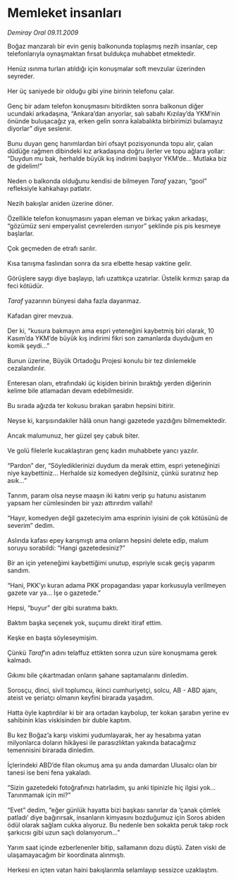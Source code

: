 # Memleket insanları

*Demiray Oral 09.11.2009*

<div class="taraf_structure_2col_1zq">
<div class="margen_n">



 <p>Boğaz manzaralı bir evin geniş balkonunda toplaşmış nezih insanlar, cep telefonlarıyla oynaşmaktan fırsat buldukça muhabbet etmektedir. <br/><br/>Henüz ısınma turları atıldığı için konuşmalar soft mevzular üzerinden seyreder. <br/><br/>Her üç saniyede bir olduğu gibi yine birinin telefonu çalar. <br/><br/>Genç bir adam telefon konuşmasını bitirdikten sonra balkonun diğer ucundaki arkadaşına, “Ankara’dan arıyorlar, salı sabahı Kızılay’da YKM’nin önünde buluşacağız ya, erken gelin sonra kalabalıkta birbirimizi bulamayız diyorlar” diye seslenir. <br/><br/>Bunu duyan genç hanımlardan biri ofsayt pozisyonunda topu alır, çalan düdüğe rağmen dibindeki kız arkadaşına doğru ilerler ve topu ağlara yollar: “Duydun mu bak, herhalde büyük kış indirimi başlıyor YKM’de... Mutlaka biz de gidelim!” <br/><br/>Neden o balkonda olduğunu kendisi de bilmeyen <i>Taraf</i> yazarı, “gool” refleksiyle kahkahayı patlatır. <br/><br/>Nezih bakışlar aniden üzerine döner. <br/><br/>Özellikle telefon konuşmasını yapan eleman ve birkaç yakın arkadaşı, “gözümüz seni emperyalist çevrelerden ısırıyor” şeklinde pis pis kesmeye başlarlar. <br/><br/>Çok geçmeden de etrafı sarılır. <br/><br/>Kısa tanışma faslından sonra da sıra elbette hesap vaktine gelir. <br/><br/>Görüşlere saygı diye başlayıp, lafı uzattıkça uzatırlar. Üstelik kırmızı şarap da feci kötüdür.<i> <br/><br/>Taraf</i> yazarının bünyesi daha fazla dayanmaz. <br/><br/>Kafadan girer mevzua. <br/><br/>Der ki, “kusura bakmayın ama espri yeteneğini kaybetmiş biri olarak, 10 Kasım’da YKM’de büyük kış indirimi fikri son zamanlarda duyduğum en komik şeydi...” <br/><br/>Bunun üzerine, Büyük Ortadoğu Projesi konulu bir tez dinlemekle cezalandırılır. <br/><br/>Enteresan olanı, etrafındaki üç kişiden birinin bıraktığı yerden diğerinin kelime bile atlamadan devam edebilmesidir. <br/><br/>Bu sırada ağızda ter kokusu bırakan şarabın hepsini bitirir. <br/><br/>Neyse ki, karşısındakiler hâlâ onun hangi gazetede yazdığını bilmemektedir. <br/><br/>Ancak malumunuz, her güzel şey çabuk biter. <br/><br/>Ve golü filelerle kucaklaştıran genç kadın muhabbete yancı yazılır. <br/><br/>“Pardon” der, “Söylediklerinizi duydum da merak ettim, espri yeteneğinizi niye kaybettiniz... Herhalde siz komedyen değilsiniz, çünkü suratınız hep asık...” <br/><br/>Tanrım, param olsa neyse maaşın iki katını verip şu hatunu asistanım yapsam her cümlesinden bir yazı attırırdım vallahi! <br/><br/>“Hayır, komedyen değil gazeteciyim ama esprinin iyisini de çok kötüsünü de severim” dedim. <br/><br/>Aslında kafası epey karışmıştı ama onların hepsini delete edip, malum soruyu sorabildi: “Hangi gazetedesiniz?” <br/><br/>Bir an için yeteneğimi kaybettiğimi unutup, espriyle sıcak geçiş yaparım sandım. <br/><br/>“Hani, PKK’yı kuran adama PKK propagandası yapar korkusuyla verilmeyen gazete var ya... İşe o gazetede.” <br/><br/>Hepsi, “buyur” der gibi suratıma baktı. <br/><br/>Baktım başka seçenek yok, suçumu direkt itiraf ettim. <br/><br/>Keşke en başta söyleseymişim. <br/><br/>Çünkü <i>Taraf</i>’ın adını telaffuz ettikten sonra uzun süre konuşmama gerek kalmadı. <br/><br/>Gıkımı bile çıkartmadan onların şahane saptamalarını dinledim. <br/><br/>Sorosçu, dinci, sivil toplumcu, ikinci cumhuriyetçi, solcu, AB - ABD ajanı, ateist ve şeriatçı olmanın keyfini birarada yaşadım. <br/><br/>Hatta öyle kaptırdılar ki bir ara ortadan kaybolup, ter kokan şarabın yerine ev sahibinin klas viskisinden bir duble kaptım. <br/><br/>Bu kez Boğaz’a karşı viskimi yudumlayarak, her ay hesabıma yatan milyonlarca doların hikâyesi ile parasızlıktan yakında batacağımız temennisini birarada dinledim. <br/><br/>İçlerindeki ABD’de filan okumuş ama şu anda damardan Ulusalcı olan bir tanesi ise beni fena yakaladı. <br/><br/>“Sizin gazetedeki fotoğrafınızı hatırladım, şu anki tipinizle hiç ilgisi yok... Tanınmamak için mi?” <br/><br/>“Evet” dedim, “eğer günlük hayatta bizi başkası sanırlar da ‘çanak çömlek patladı’ diye bağırırsak, insanların kimyasını bozduğumuz için Soros abiden ödül olarak sağlam cukka alıyoruz. Bu nedenle ben sokakta peruk takıp rock şarkıcısı gibi uzun saçlı dolanıyorum...” <br/><br/>Yarım saat içinde ezberlenenler bitip, sallamanın dozu düştü. Zaten viski de ulaşamayacağım bir koordinata alınmıştı. <br/><br/>Herkesi en içten vatan haini bakışlarımla selamlayıp sessizce uzaklaştım.</p>
<br/>
<br/>
<br/>



<br/>


<div id="taraf_not">
</div>

</div>


</div>
